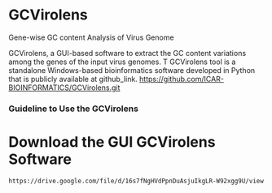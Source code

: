 # GCVirolens
Gene-wise GC content Analysis of Virus Genome 

GCVirolens, a GUI-based software to extract the GC content variations among the genes of the input virus genomes. T
GCVirolens tool is a standalone Windows-based bioinformatics software developed in Python that is publicly available at github_link.
        https://github.com/ICAR-BIOINFORMATICS/GCVirolens.git


### Guideline to Use the GCVirolens

# Download the GUI GCVirolens Software 

    https://drive.google.com/file/d/16s7fNgHVdPpnDuAsjuIkgLR-W92xgg9U/view
